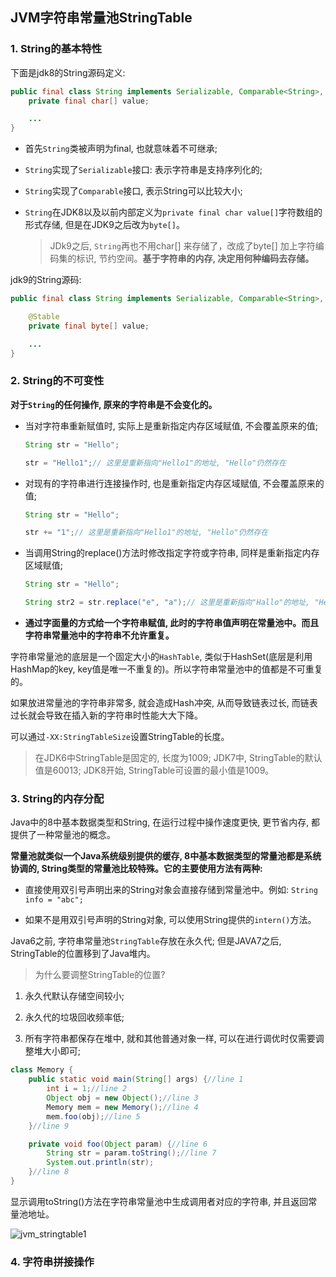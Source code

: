## JVM字符串常量池StringTable

### 1. String的基本特性

下面是jdk8的String源码定义:

```java
public final class String implements Serializable, Comparable<String>, CharSequence {
    private final char[] value;

    ...
}
```

- 首先`String`类被声明为final, 也就意味着不可继承;

- `String`实现了`Serializable`接口: 表示字符串是支持序列化的;

- `String`实现了`Comparable`接口, 表示String可以比较大小;

- `String`在JDK8以及以前内部定义为`private final char value[]`字符数组的形式存储, 但是在JDK9之后改为`byte[]`。

    > JDk9之后, `String`再也不用char[] 来存储了，改成了byte[] 加上字符编码集的标识, 节约空间。**基于字符串的内存, 决定用何种编码去存储。**

jdk9的String源码:

```java
public final class String implements Serializable, Comparable<String>, CharSequence {

    @Stable
    private final byte[] value;

    ...
}
```

### 2. String的不可变性

**对于`String`的任何操作, 原来的字符串是不会变化的。**

- 当对字符串重新赋值时, 实际上是重新指定内存区域赋值, 不会覆盖原来的值;

    ```java
    String str = "Hello";

    str = "Hello1";// 这里是重新指向"Hello1"的地址, "Hello"仍然存在
    ```

- 对现有的字符串进行连接操作时, 也是重新指定内存区域赋值, 不会覆盖原来的值;

    ```java
    String str = "Hello";

    str += "1";// 这里是重新指向"Hello1"的地址, "Hello"仍然存在
    ```

- 当调用String的replace()方法时修改指定字符或字符串, 同样是重新指定内存区域赋值;

    ```java
    String str = "Hello";

    String str2 = str.replace("e", "a");// 这里是重新指向"Hallo"的地址, "Hello"仍然存在
    ```

- **通过字面量的方式给一个字符串赋值, 此时的字符串值声明在常量池中。而且字符串常量池中的字符串不允许重复。**

字符串常量池的底层是一个固定大小的`HashTable`, 类似于HashSet(底层是利用HashMap的key, key值是唯一不重复的)。所以字符串常量池中的值都是不可重复的。

如果放进常量池的字符串非常多, 就会造成Hash冲突, 从而导致链表过长, 而链表过长就会导致在插入新的字符串时性能大大下降。

可以通过`-XX:StringTableSize`设置StringTable的长度。

> 在JDK6中StringTable是固定的, 长度为1009; JDK7中, StringTable的默认值是60013; JDK8开始, StringTable可设置的最小值是1009。


### 3. String的内存分配

Java中的8中基本数据类型和String, 在运行过程中操作速度更快, 更节省内存, 都提供了一种常量池的概念。

**常量池就类似一个Java系统级别提供的缓存, 8中基本数据类型的常量池都是系统协调的, String类型的常量池比较特殊。它的主要使用方法有两种:**

- 直接使用双引号声明出来的String对象会直接存储到常量池中。例如: `String info = "abc";`

- 如果不是用双引号声明的String对象, 可以使用String提供的`intern()`方法。

Java6之前, 字符串常量池`StringTable`存放在永久代; 但是JAVA7之后, StringTable的位置移到了Java堆内。

> 为什么要调整StringTable的位置?

1. 永久代默认存储空间较小;

2. 永久代的垃圾回收频率低;

3. 所有字符串都保存在堆中, 就和其他普通对象一样, 可以在进行调优时仅需要调整堆大小即可;

```java
class Memory {
    public static void main(String[] args) {//line 1
        int i = 1;//line 2
        Object obj = new Object();//line 3
        Memory mem = new Memory();//line 4
        mem.foo(obj);//line 5
    }//line 9

    private void foo(Object param) {//line 6
        String str = param.toString();//line 7
        System.out.println(str);
    }//line 8
}
```

显示调用toString()方法在字符串常量池中生成调用者对应的字符串, 并且返回常量池地址。

![jvm_stringtable1](/image/jvm_stringtable1.png)

### 4. 字符串拼接操作

